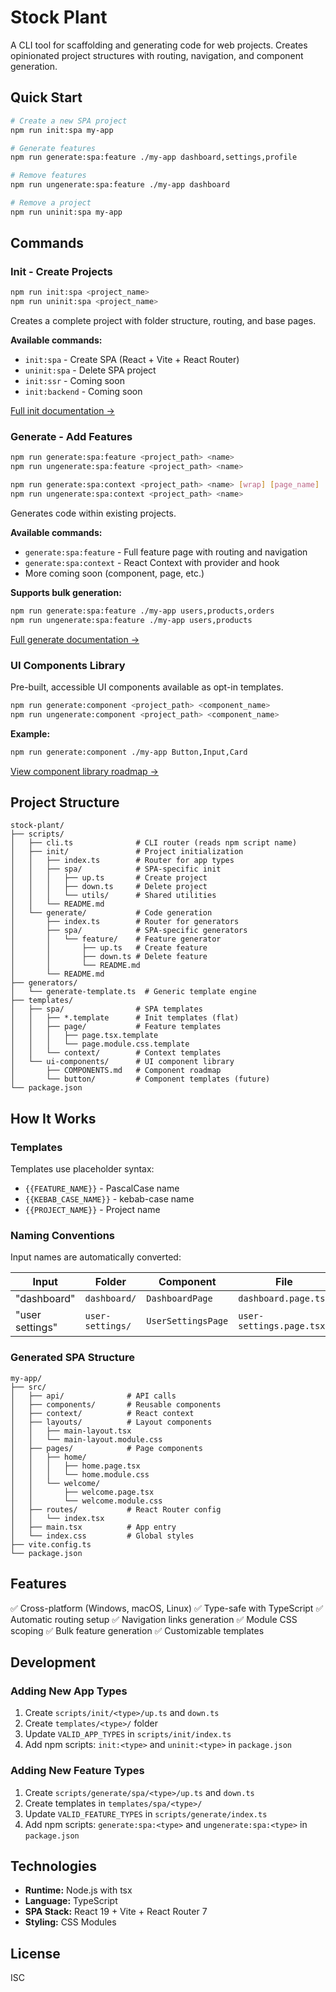 # Stock Plant

A CLI tool for scaffolding and generating code for web projects. Creates opinionated project structures with routing, navigation, and component generation.

## Quick Start

```bash
# Create a new SPA project
npm run init:spa my-app

# Generate features
npm run generate:spa:feature ./my-app dashboard,settings,profile

# Remove features
npm run ungenerate:spa:feature ./my-app dashboard

# Remove a project
npm run uninit:spa my-app
```

## Commands

### Init - Create Projects

```bash
npm run init:spa <project_name>
npm run uninit:spa <project_name>
```

Creates a complete project with folder structure, routing, and base pages.

**Available commands:**

- `init:spa` - Create SPA (React + Vite + React Router)
- `uninit:spa` - Delete SPA project
- `init:ssr` - Coming soon
- `init:backend` - Coming soon

[Full init documentation →](./scripts/init/README.md)

### Generate - Add Features

```bash
npm run generate:spa:feature <project_path> <name>
npm run ungenerate:spa:feature <project_path> <name>

npm run generate:spa:context <project_path> <name> [wrap] [page_name]
npm run ungenerate:spa:context <project_path> <name>
```

Generates code within existing projects.

**Available commands:**

- `generate:spa:feature` - Full feature page with routing and navigation
- `generate:spa:context` - React Context with provider and hook
- More coming soon (component, page, etc.)

**Supports bulk generation:**

```bash
npm run generate:spa:feature ./my-app users,products,orders
npm run ungenerate:spa:feature ./my-app users,products
```

[Full generate documentation →](./scripts/generate/README.md)

### UI Components Library

Pre-built, accessible UI components available as opt-in templates.

```bash
npm run generate:component <project_path> <component_name>
npm run ungenerate:component <project_path> <component_name>
```

**Example:**
```bash
npm run generate:component ./my-app Button,Input,Card
```

[View component library roadmap →](./templates/ui-components/COMPONENTS.md)

## Project Structure

```
stock-plant/
├── scripts/
│   ├── cli.ts              # CLI router (reads npm script name)
│   ├── init/               # Project initialization
│   │   ├── index.ts        # Router for app types
│   │   ├── spa/            # SPA-specific init
│   │   │   ├── up.ts       # Create project
│   │   │   ├── down.ts     # Delete project
│   │   │   └── utils/      # Shared utilities
│   │   └── README.md
│   └── generate/           # Code generation
│       ├── index.ts        # Router for generators
│       ├── spa/            # SPA-specific generators
│       │   └── feature/    # Feature generator
│       │       ├── up.ts   # Create feature
│       │       ├── down.ts # Delete feature
│       │       └── README.md
│       └── README.md
├── generators/
│   └── generate-template.ts  # Generic template engine
├── templates/
│   ├── spa/                # SPA templates
│   │   ├── *.template      # Init templates (flat)
│   │   ├── page/           # Feature templates
│   │   │   ├── page.tsx.template
│   │   │   └── page.module.css.template
│   │   └── context/        # Context templates
│   └── ui-components/      # UI component library
│       ├── COMPONENTS.md   # Component roadmap
│       └── button/         # Component templates (future)
└── package.json
```

## How It Works

### Templates

Templates use placeholder syntax:

- `{{FEATURE_NAME}}` - PascalCase name
- `{{KEBAB_CASE_NAME}}` - kebab-case name
- `{{PROJECT_NAME}}` - Project name

### Naming Conventions

Input names are automatically converted:

| Input           | Folder           | Component          | File                     | Route            |
| --------------- | ---------------- | ------------------ | ------------------------ | ---------------- |
| "dashboard"     | `dashboard/`     | `DashboardPage`    | `dashboard.page.tsx`     | `/dashboard`     |
| "user settings" | `user-settings/` | `UserSettingsPage` | `user-settings.page.tsx` | `/user-settings` |

### Generated SPA Structure

```
my-app/
├── src/
│   ├── api/              # API calls
│   ├── components/       # Reusable components
│   ├── context/          # React context
│   ├── layouts/          # Layout components
│   │   ├── main-layout.tsx
│   │   └── main-layout.module.css
│   ├── pages/            # Page components
│   │   ├── home/
│   │   │   ├── home.page.tsx
│   │   │   └── home.module.css
│   │   └── welcome/
│   │       ├── welcome.page.tsx
│   │       └── welcome.module.css
│   ├── routes/           # React Router config
│   │   └── index.tsx
│   ├── main.tsx          # App entry
│   └── index.css         # Global styles
├── vite.config.ts
└── package.json
```

## Features

✅ Cross-platform (Windows, macOS, Linux)
✅ Type-safe with TypeScript
✅ Automatic routing setup
✅ Navigation links generation
✅ Module CSS scoping
✅ Bulk feature generation
✅ Customizable templates

## Development

### Adding New App Types

1. Create `scripts/init/<type>/up.ts` and `down.ts`
2. Create `templates/<type>/` folder
3. Update `VALID_APP_TYPES` in `scripts/init/index.ts`
4. Add npm scripts: `init:<type>` and `uninit:<type>` in `package.json`

### Adding New Feature Types

1. Create `scripts/generate/spa/<type>/up.ts` and `down.ts`
2. Create templates in `templates/spa/<type>/`
3. Update `VALID_FEATURE_TYPES` in `scripts/generate/index.ts`
4. Add npm scripts: `generate:spa:<type>` and `ungenerate:spa:<type>` in `package.json`

## Technologies

- **Runtime:** Node.js with tsx
- **Language:** TypeScript
- **SPA Stack:** React 19 + Vite + React Router 7
- **Styling:** CSS Modules

## License

ISC
